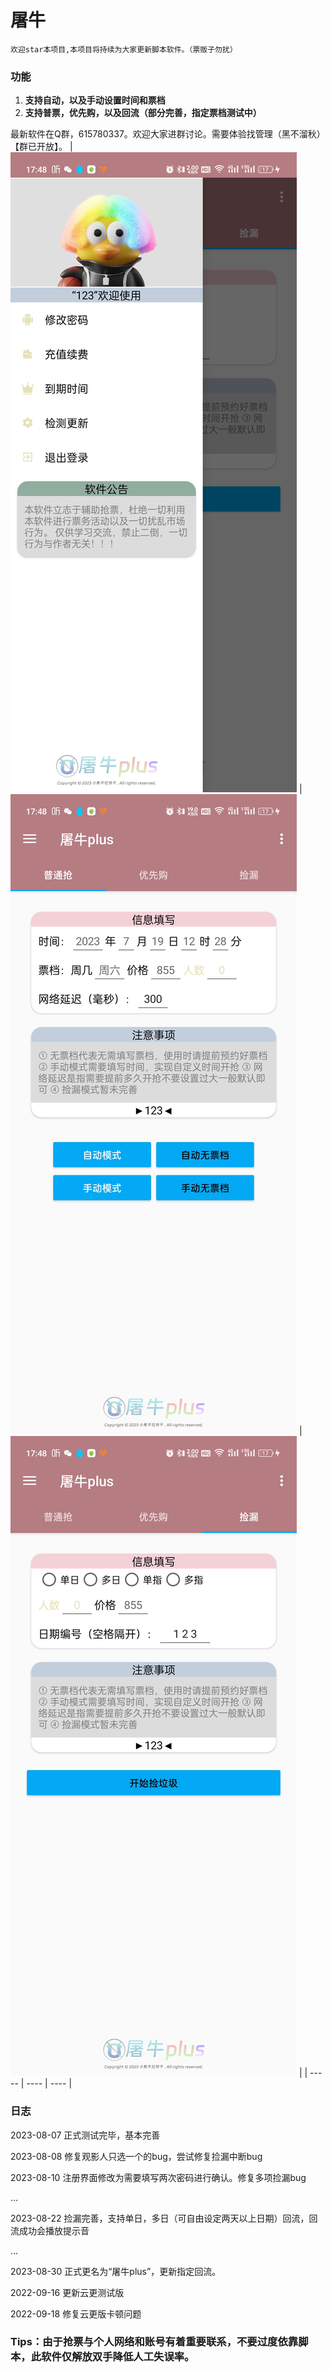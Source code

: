 # 屠牛

```
欢迎star本项目,本项目将持续为大家更新脚本软件。（票贩子勿扰）
```
### 功能

1. **支持自动，以及手动设置时间和票档**
2. **支持普票，优先购，以及回流（部分完善，指定票档测试中）**

最新软件在Q群，615780337。欢迎大家进群讨论。需要体验找管理（黑不溜秋）【群已开放】。
| ![01](https://github.com/Chang-L12138/tuniu/blob/main/img/01.jpg) |   ![02](https://github.com/Chang-L12138/tuniu/blob/main/img/02.jpg)   |  ![03](https://github.com/Chang-L12138/tuniu/blob/main/img/03.jpg)    |
| ----- | ---- | ---- |

### 日志

2023-08-07 正式测试完毕，基本完善

2023-08-08 修复观影人只选一个的bug，尝试修复捡漏中断bug

2023-08-10 注册界面修改为需要填写两次密码进行确认。修复多项捡漏bug

...

2023-08-22 捡漏完善，支持单日，多日（可自由设定两天以上日期）回流，回流成功会播放提示音

...

2023-08-30 正式更名为“屠牛plus”，更新指定回流。

2022-09-16 更新云更测试版

2022-09-18 修复云更版卡顿问题

### Tips：由于抢票与个人网络和账号有着重要联系，不要过度依靠脚本，此软件仅解放双手降低人工失误率。
